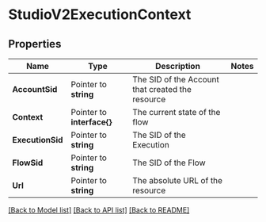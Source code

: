 # StudioV2ExecutionContext

## Properties

Name | Type | Description | Notes
------------ | ------------- | ------------- | -------------
**AccountSid** | Pointer to **string** | The SID of the Account that created the resource |
**Context** | Pointer to **interface{}** | The current state of the flow |
**ExecutionSid** | Pointer to **string** | The SID of the Execution |
**FlowSid** | Pointer to **string** | The SID of the Flow |
**Url** | Pointer to **string** | The absolute URL of the resource |

[[Back to Model list]](../README.md#documentation-for-models) [[Back to API list]](../README.md#documentation-for-api-endpoints) [[Back to README]](../README.md)


